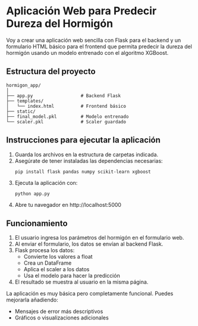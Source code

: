 # Aplicación Web para Predecir Dureza del Hormigón

Voy a crear una aplicación web sencilla con Flask para el backend y un formulario HTML básico para el frontend que permita predecir la dureza del hormigón usando un modelo entrenado con el algoritmo XGBoost.

## Estructura del proyecto

```
hormigon_app/
│
├── app.py                  # Backend Flask
├── templates/
│   └── index.html          # Frontend básico
├── static/
├── final_model.pkl         # Modelo entrenado
└── scaler.pkl              # Scaler guardado
```

## Instrucciones para ejecutar la aplicación

1. Guarda los archivos en la estructura de carpetas indicada.
2. Asegúrate de tener instaladas las dependencias necesarias:
   ```
   pip install flask pandas numpy scikit-learn xgboost
   ```
3. Ejecuta la aplicación con:
   ```
   python app.py
   ```
4. Abre tu navegador en http://localhost:5000

## Funcionamiento

1. El usuario ingresa los parámetros del hormigón en el formulario web.
2. Al enviar el formulario, los datos se envían al backend Flask.
3. Flask procesa los datos:
   - Convierte los valores a float
   - Crea un DataFrame
   - Aplica el scaler a los datos
   - Usa el modelo para hacer la predicción
4. El resultado se muestra al usuario en la misma página.

La aplicación es muy básica pero completamente funcional. Puedes mejorarla añadiendo:
- Mensajes de error más descriptivos
- Gráficos o visualizaciones adicionales

